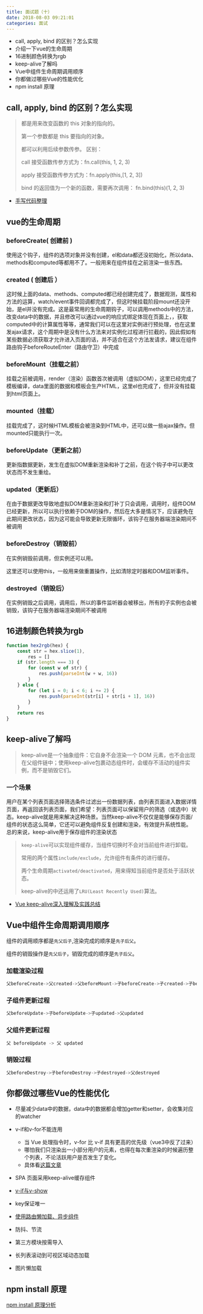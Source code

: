 ```yaml
---
title: 面试题（十）
date: 2018-08-03 09:21:01
categories: 面试
---
```


* call, apply, bind 的区别？怎么实现
* 介绍一下vue的生命周期
* 16进制颜色转换为rgb
* keep-alive了解吗
* Vue中组件生命周期调用顺序
* 你都做过哪些Vue的性能优化
* npm install 原理

## call, apply, bind 的区别？怎么实现

> 都是用来改变函数的 this 对象的指向的。
>
> 第一个参数都是 this 要指向的对象。
>
> 都可以利用后续参数传参。 区别：
>
> call 接受函数传参方式为：fn.call(this, 1, 2, 3)
>
> apply 接受函数传参方式为：fn.apply(this,[1, 2, 3])
>
> bind 的返回值为一个新的函数，需要再次调用： fn.bind(this)(1, 2, 3)

* [手写代码整理](https://www.jinjingxuan.com/2020/03/20/%E6%95%B4%E7%90%86-%E6%89%8B%E5%86%99%E4%BB%A3%E7%A0%81%E6%95%B4%E7%90%86/)

## vue的生命周期

### beforeCreate( 创建前 )

使用这个钩子，组件的选项对象并没有创建，el和data都还没初始化，所以data、methods和computed等都用不了。一般用来在组件挂在之前渲染一些东西。

### created ( 创建后 ）

这时候上面的data、methods、computed都已经创建完成了，数据观测，属性和方法的运算，watch/event事件回调都完成了，但这时候挂载阶段mount还没开始，是el并没有完成。这是最常用的生命周期钩子，可以调用methods中的方法，改变data中的数据，并且修改可以通过vue的响应式绑定体现在页面上，，获取computed中的计算属性等等，通常我们可以在这里对实例进行预处理，也在这里发ajax请求，这个周期中是没有什么方法来对实例化过程进行拦截的，因此假如有某些数据必须获取才允许进入页面的话，并不适合在这个方法发请求，建议在组件路由钩子beforeRouteEnter（路由守卫）中完成

### beforeMount（挂载之前）

挂载之前被调用，render（渲染）函数首次被调用（虚拟DOM），这里已经完成了模板编译，data里面的数据和模板会生产HTML，这里el也完成了，但并没有挂载到html页面上。

### mounted（挂载）

挂载完成了，这时候HTML模板会被渲染到HTML中，还可以做一些ajax操作。但mounted只能执行一次。

### beforeUpdate（更新之前）

更新指数据更新，发生在虚拟DOM重新渲染和补丁之前，在这个钩子中可以更改状态而不发生重绘。

### updated（更新后）

在由于数据更改导致地虚拟DOM重新渲染和打补丁只会调用，调用时，组件DOM已经更新，所以可以执行依赖于DOM的操作，然后在大多是情况下，应该避免在此期间更改状态，因为这可能会导致更新无限循环，该钩子在服务器端渲染期间不被调用

### beforeDestroy（销毁前）

在实例销毁前调用，但实例还可以用。

这里还可以使用this，一般用来做重置操作，比如清除定时器和DOM监听事件。

### destroyed（销毁后）

在实例销毁之后调用，调用后，所以的事件监听器会被移出，所有的子实例也会被销毁，该钩子在服务器端渲染期间不被调用

## 16进制颜色转换为rgb

```js
function hex2rgb(hex) {
	const str = hex.slice(1),
		res = []
	if (str.length === 3) {
		for (const w of str) {
			res.push(parseInt(w + w, 16))
		}
	} else {
		for (let i = 0; i < 6; i += 2) {
			res.push(parseInt(str[i] + str[i + 1], 16))
		}
	}
	return res
}
```

## keep-alive了解吗

> keep-alive是一个抽象组件：它自身不会渲染一个 DOM 元素，也不会出现在父组件链中；使用keep-alive包裹动态组件时，会缓存不活动的组件实例，而不是销毁它们。

### 一个场景

用户在某个列表页面选择筛选条件过滤出一份数据列表，由列表页面进入数据详情页面，再返回该列表页面，我们希望：列表页面可以保留用户的筛选（或选中）状态。keep-alive就是用来解决这种场景。当然keep-alive不仅仅是能够保存页面/组件的状态这么简单，它还可以避免组件反复创建和渲染，有效提升系统性能。 总的来说，keep-alive用于保存组件的渲染状态

> `keep-alive`可以实现组件缓存，当组件切换时不会对当前组件进行卸载。
>
> 常用的两个属性`include/exclude`，允许组件有条件的进行缓存。
>
> 两个生命周期`activated/deactivated`，用来得知当前组件是否处于活跃状态。
>
> keep-alive的中还运用了`LRU(Least Recently Used)`算法。

* [Vue keep-alive深入理解及实践总结](https://juejin.cn/post/6844903919273918477)

## Vue中组件生命周期调用顺序

组件的调用顺序都是`先父后子`,渲染完成的顺序是`先子后父`。

组件的销毁操作是`先父后子`，销毁完成的顺序是`先子后父`。

### 加载渲染过程

```js
父beforeCreate->父created->父beforeMount->子beforeCreate->子created->子beforeMount- >子mounted->父mounted
```

### 子组件更新过程

```js
父beforeUpdate->子beforeUpdate->子updated->父updated
```

### 父组件更新过程

```js
父 beforeUpdate -> 父 updated
```

### 销毁过程

```js
父beforeDestroy->子beforeDestroy->子destroyed->父destroyed
```

## 你都做过哪些Vue的性能优化

* 尽量减少data中的数据，data中的数据都会增加getter和setter，会收集对应的watcher
* v-if和v-for不能连用
  * 当 Vue 处理指令时，v-for 比 v-if 具有更高的优先级（vue3中反了过来）
  * 哪怕我们只渲染出一小部分用户的元素，也得在每次重渲染的时候遍历整个列表，不论活跃用户是否发生了变化。
  * 具体看[这篇文章](https://juejin.cn/post/6844904052371767309)

* SPA 页面采用keep-alive缓存组件
* [v-if与v-show](https://www.jinjingxuan.com/2018/08/03/%E9%9D%A2%E8%AF%95%E9%A2%98%EF%BC%88%E5%85%AB%EF%BC%89/)
* key保证唯一
* [使用路由懒加载、异步组件](https://router.vuejs.org/zh/guide/advanced/lazy-loading.html#%E6%8A%8A%E7%BB%84%E4%BB%B6%E6%8C%89%E7%BB%84%E5%88%86%E5%9D%97)
* 防抖、节流
* 第三方模块按需导入
* 长列表滚动到可视区域动态加载
* 图片懒加载

## npm install 原理

[npm install 原理分析](https://cloud.tencent.com/developer/article/1555982)


